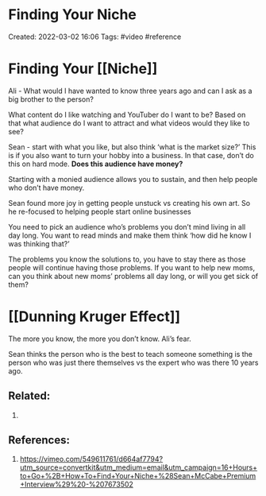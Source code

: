 # Finding Your Niche
Created: 2022-03-02 16:06
Tags: #video #reference 

# Finding Your [[Niche]]

Ali - What would I have wanted to know three years ago and can I ask as a big brother to the person?

What content do I like watching and YouTuber do I want to be? Based on that what audience do I want to attract and what videos would they like to see?

Sean - start with what you like, but also think ‘what is the market size?’ This is if you also want to turn your hobby into a business. In that case, don’t do this on hard mode. **Does this audience have money?**

Starting with a monied audience allows you to sustain, and then help people who don’t have money.

Sean found more joy in getting people unstuck vs creating his own art. So he re-focused to helping people start online businesses

You need to pick an audience who’s problems you don’t mind living in all day long. You want to read minds and make them think ‘how did he know I was thinking that?’

The problems you know the solutions to, you have to stay there as those people will continue having those problems. If you want to help new moms, can you think about new moms’ problems all day long, or will you get sick of them?

# [[Dunning Kruger Effect]]

The more you know, the more you don’t know. Ali’s fear.

Sean thinks the person who is the best to teach someone something is the person who was just there themselves vs the expert who was there 10 years ago.

## Related:
1. 

## References:
1. https://vimeo.com/549611761/d664af7794?utm_source=convertkit&utm_medium=email&utm_campaign=16+Hours+to+Go+%2B+How+To+Find+Your+Niche+%28Sean+McCabe+Premium+Interview%29%20-%207673502